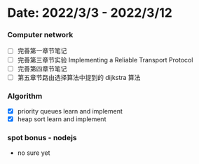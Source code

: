 # Date: 2022/3/3 - 2022/3/12

### Computer network

- [ ] 完善第一章节笔记
- [ ] 完善第三章节实验 Implementing a Reliable Transport Protocol
- [ ] 完善第四章节笔记
- [ ] 第五章节路由选择算法中提到的 dijkstra 算法

### Algorithm

- [x] priority queues learn and implement
- [x] heap sort learn and implement

### spot bonus - nodejs

- no sure yet
